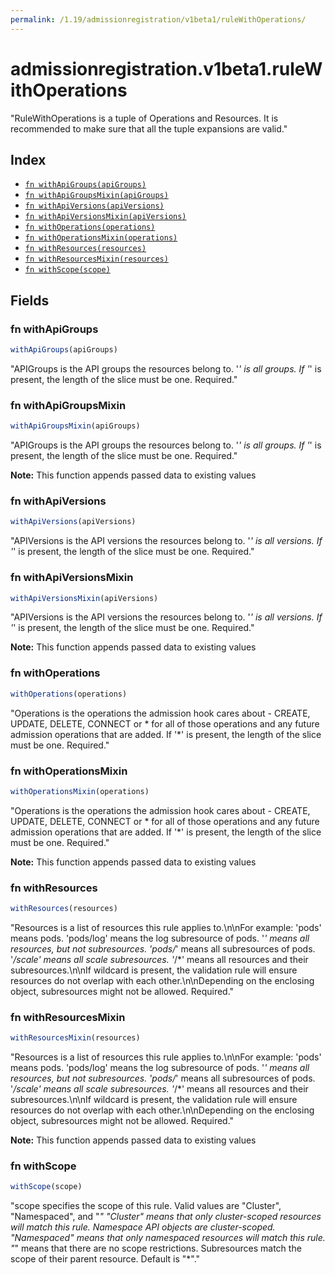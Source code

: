 ```yaml
---
permalink: /1.19/admissionregistration/v1beta1/ruleWithOperations/
---
```


# admissionregistration.v1beta1.ruleWithOperations

"RuleWithOperations is a tuple of Operations and Resources. It is recommended to make sure that all the tuple expansions are valid."

## Index

* [`fn withApiGroups(apiGroups)`](#fn-withapigroups)
* [`fn withApiGroupsMixin(apiGroups)`](#fn-withapigroupsmixin)
* [`fn withApiVersions(apiVersions)`](#fn-withapiversions)
* [`fn withApiVersionsMixin(apiVersions)`](#fn-withapiversionsmixin)
* [`fn withOperations(operations)`](#fn-withoperations)
* [`fn withOperationsMixin(operations)`](#fn-withoperationsmixin)
* [`fn withResources(resources)`](#fn-withresources)
* [`fn withResourcesMixin(resources)`](#fn-withresourcesmixin)
* [`fn withScope(scope)`](#fn-withscope)

## Fields

### fn withApiGroups

```ts
withApiGroups(apiGroups)
```

"APIGroups is the API groups the resources belong to. '*' is all groups. If '*' is present, the length of the slice must be one. Required."

### fn withApiGroupsMixin

```ts
withApiGroupsMixin(apiGroups)
```

"APIGroups is the API groups the resources belong to. '*' is all groups. If '*' is present, the length of the slice must be one. Required."

**Note:** This function appends passed data to existing values

### fn withApiVersions

```ts
withApiVersions(apiVersions)
```

"APIVersions is the API versions the resources belong to. '*' is all versions. If '*' is present, the length of the slice must be one. Required."

### fn withApiVersionsMixin

```ts
withApiVersionsMixin(apiVersions)
```

"APIVersions is the API versions the resources belong to. '*' is all versions. If '*' is present, the length of the slice must be one. Required."

**Note:** This function appends passed data to existing values

### fn withOperations

```ts
withOperations(operations)
```

"Operations is the operations the admission hook cares about - CREATE, UPDATE, DELETE, CONNECT or * for all of those operations and any future admission operations that are added. If '*' is present, the length of the slice must be one. Required."

### fn withOperationsMixin

```ts
withOperationsMixin(operations)
```

"Operations is the operations the admission hook cares about - CREATE, UPDATE, DELETE, CONNECT or * for all of those operations and any future admission operations that are added. If '*' is present, the length of the slice must be one. Required."

**Note:** This function appends passed data to existing values

### fn withResources

```ts
withResources(resources)
```

"Resources is a list of resources this rule applies to.\n\nFor example: 'pods' means pods. 'pods/log' means the log subresource of pods. '*' means all resources, but not subresources. 'pods/*' means all subresources of pods. '*/scale' means all scale subresources. '*/*' means all resources and their subresources.\n\nIf wildcard is present, the validation rule will ensure resources do not overlap with each other.\n\nDepending on the enclosing object, subresources might not be allowed. Required."

### fn withResourcesMixin

```ts
withResourcesMixin(resources)
```

"Resources is a list of resources this rule applies to.\n\nFor example: 'pods' means pods. 'pods/log' means the log subresource of pods. '*' means all resources, but not subresources. 'pods/*' means all subresources of pods. '*/scale' means all scale subresources. '*/*' means all resources and their subresources.\n\nIf wildcard is present, the validation rule will ensure resources do not overlap with each other.\n\nDepending on the enclosing object, subresources might not be allowed. Required."

**Note:** This function appends passed data to existing values

### fn withScope

```ts
withScope(scope)
```

"scope specifies the scope of this rule. Valid values are \"Cluster\", \"Namespaced\", and \"*\" \"Cluster\" means that only cluster-scoped resources will match this rule. Namespace API objects are cluster-scoped. \"Namespaced\" means that only namespaced resources will match this rule. \"*\" means that there are no scope restrictions. Subresources match the scope of their parent resource. Default is \"*\"."